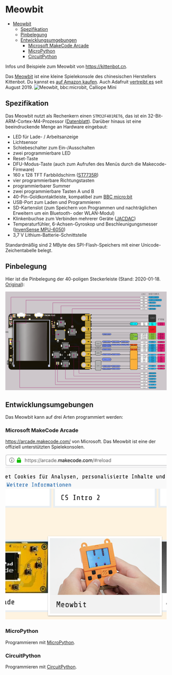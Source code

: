 # Meowbit

- [Meowbit](#meowbit)
  - [Spezifikation](#spezifikation)
  - [Pinbelegung](#pinbelegung)
  - [Entwicklungsumgebungen](#entwicklungsumgebungen)
    - [Microsoft MakeCode Arcade](#microsoft-makecode-arcade)
    - [MicroPython](#micropython)
    - [CircuitPython](#circuitpython)

Infos und Beispiele zum Meowbit von <https://kittenbot.cn>.

Das
[Meowbit](https://www.kittenbot.cc/collections/frontpage/products/meowbit-codable-console-for-microsoft-makecode-arcade)
ist eine kleine Spielekonsole des chinesischen Herstellers Kittenbot. Du
kannst es [auf Amazon kaufen](https://amzn.to/2R8b7Ja). Auch Adafruit
[vertreibt
es](https://blog.adafruit.com/2019/08/01/new-product-kittenbot-meowbit-codable-console-for-makecode-arcade/)
seit August 2019. ![Meowbit, bbc:microbit, Calliope
Mini](images/00-meowbit_microbit_calliope.jpg)

## Spezifikation

Das Meowbit nutzt als Rechenkern einen `STM32F401RET6`, das ist ein
32-Bit-ARM-Cortex-M4-Prozessor
([Datenblatt](http://www.farnell.com/datasheets/1848998.pdf)). Darüber hinaus
ist eine beeindruckende Menge an Hardware eingebaut:

- LED für Lade- / Arbeitsanzeige
- Lichtsensor
- Schiebeschalter zum Ein-/Ausschalten
- zwei programmierbare LED
- Reset-Taste
- DFU-Modus-Taste (auch zum Aufrufen des Menüs durch die Makecode-Firmware)
- 160 x 128 TFT Farbbildschirm ([ST7735R](https://cdn-shop.adafruit.com/datasheets/ST7735R_V0.2.pdf))
- vier programmierbare Richtungstasten
- programmierbarer Summer
- zwei programmierbare Tasten A und B
- 40-Pin-Goldkontaktleiste, kompatibel zum [BBC micro:bit](https://microbit.org/)
- USB-Port zum Laden und Programmieren
- SD-Kartenslot (zum Speichern von Programmen und nachträglichen Erweitern um ein Bluetooth- oder WLAN-Modul)
- Klinkenbuchse zum Verbinden mehrerer Geräte ([JACDAC](https://jacdac.org/))
- Temperaturfühler, 6-Achsen-Gyroskop und Beschleunigungsmesser ([InvenSense MPU-6050](https://invensense.tdk.com/products/motion-tracking/6-axis/mpu-6050/))
- 3,7 V Lithium-Batterie-Schnittstelle

Standardmäßig sind 2 MByte des SPI-Flash-Speichers mit einer
Unicode-Zeichentabelle belegt.

## Pinbelegung

Hier ist die Pinbelegung der 40-poligen Steckerleiste (Stand: 2020-01-18.
[Original](https://meowbit-doc.kittenbot.cn/#/more/intro)):

![Pinbelegung](images/1Sbv9O.png)

## Entwicklungsumgebungen

Das Meowbit kann auf drei Arten programmiert werden:

### Microsoft MakeCode Arcade

<https://arcade.makecode.com/> von Microsoft. Das Meowbit ist eine der
offiziell unterstützten Spielekonsolen.

![Microsoft Arcade](images/00-arcade.png)

### MicroPython

Programmieren mit [MicroPython](micropython.md).

### CircuitPython

Programmieren mit [CircuitPython](circuitpython.md).